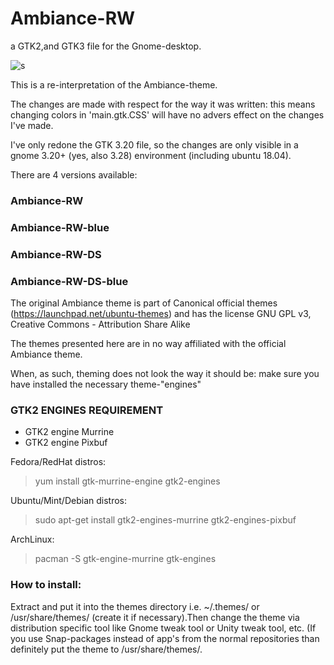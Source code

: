 # Ambiance-RW

a GTK2,and GTK3 file for the Gnome-desktop.

![s](https://cn.pling.com/img/2/7/d/0/6f957fb9fc7e6d4099d71f5c3289e15f1efa.jpg)


This is a re-interpretation of the Ambiance-theme.

The changes are made with respect for the way it was written: this means changing colors in 'main.gtk.CSS' will have no advers effect on the changes I've made.

I've only redone the GTK 3.20 file, so the changes are only visible in a gnome 3.20+ (yes, also 3.28) environment (including ubuntu 18.04).

There are 4 versions available:

### Ambiance-RW
### Ambiance-RW-blue
### Ambiance-RW-DS 
### Ambiance-RW-DS-blue

The original Ambiance theme is part of Canonical official themes (https://launchpad.net/ubuntu-themes)
and has the license GNU GPL v3, Creative Commons - Attribution Share Alike

The themes presented here are in no way affiliated with the official Ambiance theme. 

When, as such, theming does not look the way it should be: make sure you have installed the necessary theme-"engines"

### GTK2 ENGINES REQUIREMENT

- GTK2 engine Murrine
- GTK2 engine Pixbuf

Fedora/RedHat distros:
> yum install gtk-murrine-engine gtk2-engines

Ubuntu/Mint/Debian distros:
> sudo apt-get install gtk2-engines-murrine gtk2-engines-pixbuf

ArchLinux:
> pacman -S gtk-engine-murrine gtk-engines

### How to install:

Extract and put it into the themes directory i.e. ~/.themes/ or /usr/share/themes/ (create it if necessary).Then change the theme via distribution specific tool like Gnome tweak tool or Unity tweak tool, etc. (If you use Snap-packages instead of app's from the normal repositories than definitely put the theme to /usr/share/themes/.

